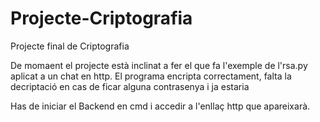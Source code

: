 # Projecte-Criptografia
Projecte final de Criptografia


De momaent el projecte està inclinat a fer el que fa l'exemple de l'rsa.py aplicat a un chat en http. El programa encripta correctament, falta la decriptació en cas de ficar alguna contrasenya i ja estaria 

Has de iniciar el Backend en cmd i accedir a l'enllaç http que apareixarà.
